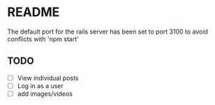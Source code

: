 # README

The default port for the rails server has been set to port 3100 to avoid conflicts with 'npm start'

## TODO
- [ ] View individual posts
- [ ] Log in as a user
- [ ] add images/videos
